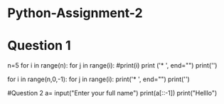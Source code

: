 # Python-Assignment-2
# Question 1

n=5
for i in range(n):
    for j in range(i):
        #print(i)
        print ('* ', end="")
    print('')

for i in range(n,0,-1):
    for j in range(i):
        print('* ', end="")
    print('')
    
    
#Question 2
a= input("Enter your full name")
print(a[::-1])
print("Helllo")    
    
